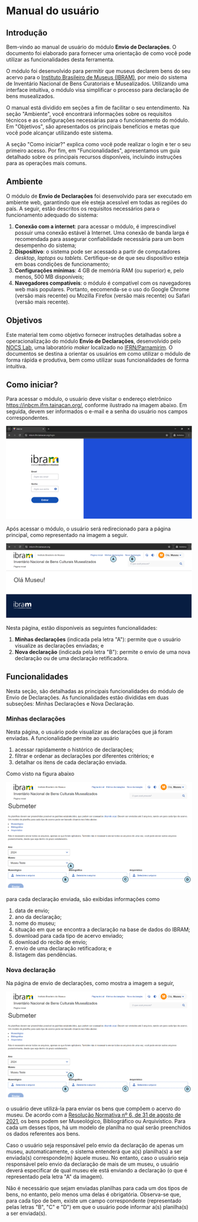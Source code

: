 # Manual do usuário

## Introdução
Bem-vindo ao manual de usuário do módulo **Envio de Declarações**. O documento foi elaborado para fornecer uma orientação de como você pode utilizar as funcionalidades desta ferramenta.

O módulo foi desenvolvido para permitir que museus declarem bens do seu acervo para o [Instituto Brasileiro de Museus (IBRAM)](https://www.gov.br/museus/pt-br), por meio do sistema de Inventário Nacional de Bens Curatoriais e Musealizados. Utilizando uma interface intuitiva, o módulo visa simplificar o processo para declaração de bens musealizados.

O manual está dividido em seções a fim de facilitar o seu entendimento. Na seção "Ambiente", você encontrará informações sobre os requisitos técnicos e as configurações necessárias para o funcionamento do módulo. Em "Objetivos", são apresentados os principais benefícios e metas que você pode alcançar utilizando este sistema.

A seção "Como iniciar?" explica como você pode realizar o login e ter o seu primeiro acesso. Por fim, em "Funcionalidades", apresentamos um guia detalhado sobre os principais recursos disponíveis, incluindo instruções para as operações mais comuns.

## Ambiente
O módulo de **Envio de Declarações** foi desenvolvido para ser executado em ambiente web, garantindo que ele esteja acessível em todas as regiões do país. A seguir, estão descritos os requisitos necessários para o funcionamento adequado do sistema:

1. **Conexão com a internet**: para acessar o módulo, é imprescindível possuir uma conexão estável à Internet. Uma conexão de banda larga é recomendada para assegurar confiabilidade necessária para um bom desempenho do sistema;
2. **Dispositivo**: o sistema pode ser acessado a partir de computadores _desktop_, _laptops_ ou _tablets_. Certifique-se de que seu dispositivo esteja em boas condições de funcionamento;
3. **Configurações mínimas**: 4 GB de memória RAM (ou superior) e, pelo menos, 500 MB disponíveis;
4. **Navegadores compatíveis**: o módulo é compatível com os navegadores web mais populares. Portanto, eecomenda-se o uso do Google Chrome (versão mais recente) ou Mozilla Firefox (versão mais recente) ou Safari (versão mais recente).

## Objetivos
Este material tem como objetivo fornecer instruções detalhadas sobre a operacionalização do módulo **Envio de Declarações**, desenvolvido pelo [NOCS Lab](https://nocs.ifrn.edu.br/), uma laboratório _maker_ localizado no [IFRN/Parnamirim](https://portal.ifrn.edu.br/campus/parnamirim/). O documentos se destina a orientar os usuários em como utilizar o módulo de forma rápida e produtiva, bem como utilizar suas funcionalidades de forma intuitiva.

## Como iniciar?
Para acessar o módulo, o usuário deve visitar o endereço eletrônico <https://inbcm.ifrn.tainacan.org/>, conforme ilustrado na imagem abaixo. Em seguida, devem ser informados o e-mail e a senha do usuário nos campos correspondentes.

![Página de acesso ao módulo de Envio de Declarações](img/img1.png "Página de acesso ao módulo de Envio de Declarações.")

Após acessar o módulo, o usuário será redirecionado para a página principal, como representado na imagem a seguir. 

![Página principal do módulo](img/fig2.png "Figura 2 – Página principal do módulo.")

Nesta página, estão disponíveis as seguintes funcionalidades:

1. **Minhas declarações** (indicada pela letra "A"): permite que o usuário visualize as declarações enviadas; e 
2. **Nova declaração** (indicada pela letra "B"): permite o envio de uma nova declaração ou de uma declaração retificadora.

## Funcionalidades
Nesta seção, são detalhadas as principais funcionalidades do módulo de Envio de Declarações. As funcionalidades estão divididas em duas subseções: Minhas Declarações e Nova Declaração.

### Minhas declarações
Nesta página, o usuário pode visualizar as declarações que já foram enviadas. A funcionalidade permite ao usuário

1. acessar rapidamente o histórico de declarações;
2. filtrar e ordenar as declarações por diferentes critérios; e
3. detalhar os itens de cada declaração enviada.

Como visto na figura abaixo

![Lista de declarações enviadas](img/fig4.png "Lista de declarações enviadas.")

para cada declaração enviada, são exibidas informações como 

1. data de envio; 
2. ano da declaração;
3. nome do museu; 
4. situação em que se encontra a declaração na base de dados do IBRAM;
5. download para cada tipo de acervo enviado;
6. download do recibo de envio; 
7. envio de uma declaração retificadora; e 
8. listagem das pendências.

### Nova declaração 
Na página de envio de declarações, como mostra a imagem a seguir, 

![Página para envio de declarações](img/fig4.png "Figura 4 – Figura 4 – Página para envio de declarações.")

o usuário deve utilizá-la para enviar os bens que compõem o acervo do museu. De acordo com a [Resolução Normativa nº 6, de 31 de agosto de 2021](https://www.gov.br/museus/pt-br/assuntos/legislacao-e-normas/outros-instrumentos-normativo/resolucao-normativa-ibram-no-6-de-31-de-agosto-de-2021), os bens podem ser Museológico, Bibliográfico ou Arquivístico. Para cada um desses tipos, há um modelo de planilha no qual serão preenchidos os dados referentes aos bens.

Caso o usuário seja responsável pelo envio da declaração de apenas um museu, automaticamente, o sistema entenderá que a(s) planilha(s) a ser enviada(s) corresponde(m) àquele museu. No entanto, caso o usuário seja responsável pelo envio da declaração de mais de um museu, o usuário deverá especificar de qual museu ele está enviando a declaração (o que é representado pela letra "A" da imagem).

Não é necessário que sejam enviadas planilhas para cada um dos tipos de bens, no entanto, pelo menos uma delas é obrigatória. Observa-se que, para cada tipo de bem, existe um campo correspondente (representado pelas letras "B", "C" e "D") em que o usuário pode informar a(s) planilha(s) a ser enviada(s).